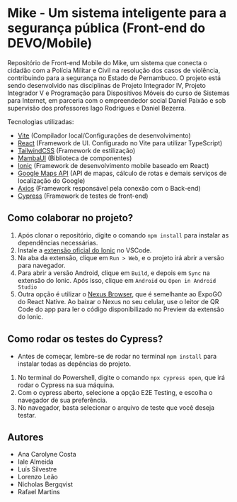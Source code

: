 # Mike - Um sistema inteligente para a segurança pública (Front-end do DEVO/Mobile)

Repositório de Front-end Mobile do Mike, um sistema que conecta o cidadão com a Polícia Militar e Civil na resolução dos casos de violência, contribuindo para a segurança no Estado de Pernambuco. O projeto está sendo desenvolvido nas disciplinas de Projeto Integrador IV, Projeto Integrador V e Programação para Dispositivos Móveis do curso de Sistemas para Internet, em parceria com o empreendedor social Daniel Paixão e sob supervisão dos professores Iago Rodrigues e Daniel Bezerra.

Tecnologias utilizadas:

- [Vite](https://vitejs.dev) (Compilador local/Configurações de desenvolvimento)
- [React](https://react.dev) (Framework de UI. Configurado no Vite para utilizar TypeScript)
- [TailwindCSS](https://tailwindcss.com) (Framework de estilização)
- [MambaUI](https://mambaui.com) (Biblioteca de componentes)
- [Ionic](https://ionicframework.com) (Framework de desenvolvimento mobile baseado em React)
- [Google Maps API](https://developers.google.com/maps) (API de mapas, cálculo de rotas e demais serviços de localização do Google)
- [Axios](https://axios-http.com/ptbr/) (Framework responsável pela conexão com o Back-end)
- [Cypress](https://www.cypress.io) (Framework de testes de front-end)

## Como colaborar no projeto?

1. Após clonar o repositório, digite o comando `npm install` para instalar as dependências necessárias.
2. Instale a [extensão oficial do Ionic](https://ionicframework.com/docs/intro/vscode-extension) no VSCode.
3. Na aba da extensão, clique em `Run > Web`, e o projeto irá abrir a versão para navegador.
4. Para abrir a versão Android, clique em `Build`, e depois em `Sync` na extensão do Ionic. Após isso, clique em `Android` ou `Open in Android Studio`
5. Outra opção é utilizar o [Nexus Browser](https://capacitor.nexusbrowser.com/capacitor), que é semelhante ao ExpoGO do React Native. Ao baixar o Nexus no seu celular, use o leitor de QR Code do app para ler o código disponibilizado no Preview da extensão do Ionic.

## Como rodar os testes do Cypress?

* Antes de começar, lembre-se de rodar no terminal `npm install` para instalar todas as depências do projeto. 
1. No terminal do Powershell, digite o comando `npx cypress open`, que irá rodar o Cypress na sua máquina.
2. Com o cypress aberto, selecione a opção E2E Testing, e escolha o navegador de sua preferência.
3. No navegador, basta selecionar o arquivo de teste que você deseja testar.

## Autores

- Ana Carolyne Costa
- Iale Almeida
- Luís Silvestre
- Lorenzo Leão
- Nicholas Bergqvist
- Rafael Martins
